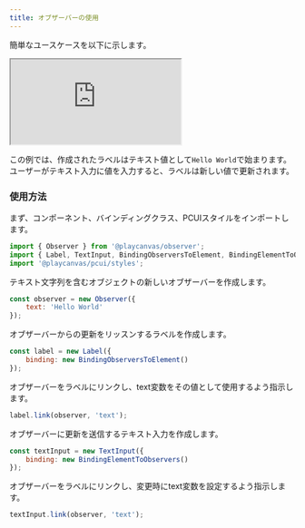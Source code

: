 ```yaml
---
title: オブザーバーの使用
---
```


簡単なユースケースを以下に示します。

<div className='iframe-container'>
    <iframe src="https://playcanvas.github.io/pcui/storybook/iframe?id=examples-observer--main&viewMode=story"></iframe>
</div>

この例では、作成されたラベルはテキスト値として`Hello World`で始まります。ユーザーがテキスト入力に値を入力すると、ラベルは新しい値で更新されます。

### 使用方法

まず、コンポーネント、バインディングクラス、PCUIスタイルをインポートします。

```javascript
import { Observer } from '@playcanvas/observer';
import { Label, TextInput, BindingObserversToElement, BindingElementToObservers } from '@playcanvas/pcui';
import '@playcanvas/pcui/styles';
```

テキスト文字列を含むオブジェクトの新しいオブザーバーを作成します。

```javascript
const observer = new Observer({
    text: 'Hello World'
});
```

オブザーバーからの更新をリッスンするラベルを作成します。

```javascript
const label = new Label({
    binding: new BindingObserversToElement()
});
```

オブザーバーをラベルにリンクし、text変数をその値として使用するよう指示します。

```javascript
label.link(observer, 'text');
```

オブザーバーに更新を送信するテキスト入力を作成します。

```javascript
const textInput = new TextInput({
    binding: new BindingElementToObservers()
});
```

オブザーバーをラベルにリンクし、変更時にtext変数を設定するよう指示します。

```javascript
textInput.link(observer, 'text');
```
